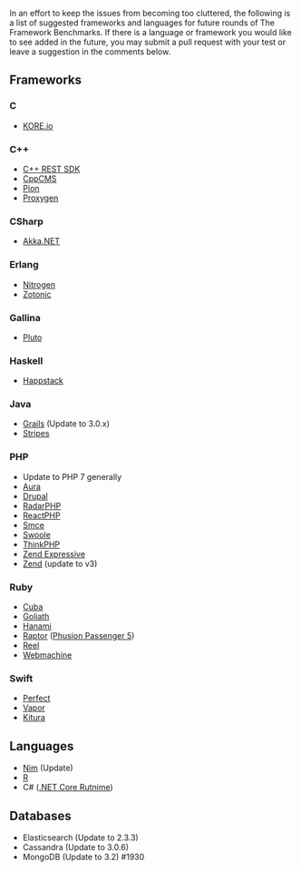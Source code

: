 In an effort to keep the issues from becoming too cluttered, the following is a list of suggested frameworks and languages for future rounds of The Framework Benchmarks. If there is a language or framework you would like to see added in the future, you may submit a pull request with your test or leave a suggestion in the comments below.

## Frameworks

### C
* [KORE.io](https://github.com/jorisvink/kore)

### C++
* [C++ REST SDK](https://github.com/Microsoft/cpprestsdk)
* [CppCMS](http://cppcms.com/wikipp/en/page/main)
* [Pion](https://github.com/splunk/pion)
* [Proxygen](https://github.com/facebook/proxygen)

### CSharp
* [Akka.NET](https://github.com/akkadotnet/akka.net/)

### Erlang
* [Nitrogen](https://github.com/nitrogen/nitrogen)
* [Zotonic](https://github.com/zotonic/zotonic)

### Gallina
* [Pluto](https://github.com/coq-concurrency/pluto)

### Haskell
* [Happstack](http://www.happstack.com/page/view-page-slug/1/happstack)

### Java
* [Grails](https://grails.org/) (Update to 3.0.x)
* [Stripes](https://github.com/StripesFramework/stripes)

### PHP
* Update to PHP 7 generally
* [Aura](http://auraphp.com/)
* [Drupal](https://www.drupal.org/)
* [RadarPHP](https://github.com/radarphp/Radar.Project)
* [ReactPHP](https://github.com/reactphp/react)
* [Smce](https://github.com/peterkokot/smceframework-MVC)
* [Swoole](https://github.com/swoole/swoole-src)
* [ThinkPHP](https://github.com/top-think/think)
* [Zend Expressive](https://github.com/zendframework/zend-expressive)
* [Zend](https://framework.zend.com/) (update to v3)

### Ruby
* [Cuba](https://github.com/soveran/cuba)
* [Goliath](https://github.com/postrank-labs/goliath)
* [Hanami](https://github.com/hanami/hanami)
* [Raptor](https://github.com/garybernhardt/raptor) ([Phusion Passenger 5](https://github.com/phusion/passenger))
* [Reel](https://github.com/celluloid/reel)
* [Webmachine](https://github.com/webmachine/webmachine-ruby)

### Swift
* [Perfect](https://github.com/PerfectlySoft/Perfect)
* [Vapor](https://github.com/vapor/vapor)
* [Kitura](https://github.com/IBM-Swift/Kitura)

## Languages

* [Nim](http://nim-lang.org/) (Update)
* [R](https://www.r-project.org/)
* C# ([.NET Core Rutnime](https://github.com/dotnet/cli))

## Databases

* Elasticsearch (Update to 2.3.3)
* Cassandra (Update to 3.0.6)
* MongoDB (Update to 3.2) #1930